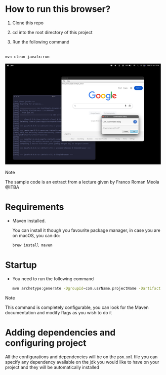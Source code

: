 # How to run this browser?

1. Clone this repo

2. cd into the root directory of this project

3. Run the following command

```sh

mvn clean javafx:run

```

![BrowserView](assets/BrowserView.jpg)


> [!NOTE]
> The sample code is an extract from a lecture given by Franco Roman Meola 
> @ITBA

# Requirements

- Maven installed.

    You can install it though you favourite package manager, in case you are
    on macOS, you can do:

    ```sh
    brew install maven
    ```

# Startup

- You need to run the following command

    ```sh
    mvn archetype:generate -DgroupId=com.usrName.projectName -DartifactId=proyectFullName -DarchetypeArtifactId=maven-archetype-quickstart -DinteractiveMode=false
    ```

> [!NOTE]
> This command is completely configurable, you can look for the Maven
> documentation and modify flags as you wish to do it

# Adding dependencies and configuring project

All the configurations and dependencies will be on the `pom.xml` file
you can specify any dependency available on the jdk you would like to have on 
your project and they will be automatically installed

